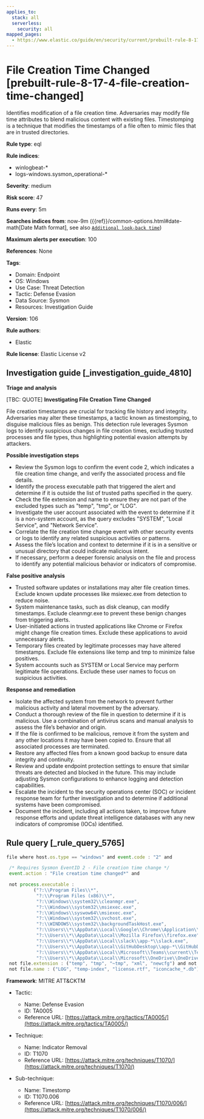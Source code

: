 ```yaml
---
applies_to:
  stack: all
  serverless:
    security: all
mapped_pages:
  - https://www.elastic.co/guide/en/security/current/prebuilt-rule-8-17-4-file-creation-time-changed.html
---
```


# File Creation Time Changed [prebuilt-rule-8-17-4-file-creation-time-changed]

Identifies modification of a file creation time. Adversaries may modify file time attributes to blend malicious content with existing files. Timestomping is a technique that modifies the timestamps of a file often to mimic files that are in trusted directories.

**Rule type**: eql

**Rule indices**:

* winlogbeat-*
* logs-windows.sysmon_operational-*

**Severity**: medium

**Risk score**: 47

**Runs every**: 5m

**Searches indices from**: now-9m ({{ref}}/common-options.html#date-math[Date Math format], see also [`Additional look-back time`](docs-content://solutions/security/detect-and-alert/create-detection-rule.md#rule-schedule))

**Maximum alerts per execution**: 100

**References**: None

**Tags**:

* Domain: Endpoint
* OS: Windows
* Use Case: Threat Detection
* Tactic: Defense Evasion
* Data Source: Sysmon
* Resources: Investigation Guide

**Version**: 106

**Rule authors**:

* Elastic

**Rule license**: Elastic License v2

## Investigation guide [_investigation_guide_4810]

**Triage and analysis**

[TBC: QUOTE]
**Investigating File Creation Time Changed**

File creation timestamps are crucial for tracking file history and integrity. Adversaries may alter these timestamps, a tactic known as timestomping, to disguise malicious files as benign. This detection rule leverages Sysmon logs to identify suspicious changes in file creation times, excluding trusted processes and file types, thus highlighting potential evasion attempts by attackers.

**Possible investigation steps**

* Review the Sysmon logs to confirm the event code 2, which indicates a file creation time change, and verify the associated process and file details.
* Identify the process executable path that triggered the alert and determine if it is outside the list of trusted paths specified in the query.
* Check the file extension and name to ensure they are not part of the excluded types such as "temp", "tmp", or "LOG".
* Investigate the user account associated with the event to determine if it is a non-system account, as the query excludes "SYSTEM", "Local Service", and "Network Service".
* Correlate the file creation time change event with other security events or logs to identify any related suspicious activities or patterns.
* Assess the file’s location and context to determine if it is in a sensitive or unusual directory that could indicate malicious intent.
* If necessary, perform a deeper forensic analysis on the file and process to identify any potential malicious behavior or indicators of compromise.

**False positive analysis**

* Trusted software updates or installations may alter file creation times. Exclude known update processes like msiexec.exe from detection to reduce noise.
* System maintenance tasks, such as disk cleanup, can modify timestamps. Exclude cleanmgr.exe to prevent these benign changes from triggering alerts.
* User-initiated actions in trusted applications like Chrome or Firefox might change file creation times. Exclude these applications to avoid unnecessary alerts.
* Temporary files created by legitimate processes may have altered timestamps. Exclude file extensions like temp and tmp to minimize false positives.
* System accounts such as SYSTEM or Local Service may perform legitimate file operations. Exclude these user names to focus on suspicious activities.

**Response and remediation**

* Isolate the affected system from the network to prevent further malicious activity and lateral movement by the adversary.
* Conduct a thorough review of the file in question to determine if it is malicious. Use a combination of antivirus scans and manual analysis to assess the file’s behavior and origin.
* If the file is confirmed to be malicious, remove it from the system and any other locations it may have been copied to. Ensure that all associated processes are terminated.
* Restore any affected files from a known good backup to ensure data integrity and continuity.
* Review and update endpoint protection settings to ensure that similar threats are detected and blocked in the future. This may include adjusting Sysmon configurations to enhance logging and detection capabilities.
* Escalate the incident to the security operations center (SOC) or incident response team for further investigation and to determine if additional systems have been compromised.
* Document the incident, including all actions taken, to improve future response efforts and update threat intelligence databases with any new indicators of compromise (IOCs) identified.


## Rule query [_rule_query_5765]

```js
file where host.os.type == "windows" and event.code : "2" and

 /* Requires Sysmon EventID 2 - File creation time change */
 event.action : "File creation time changed*" and

 not process.executable :
          ("?:\\Program Files\\*",
           "?:\\Program Files (x86)\\*",
           "?:\\Windows\\system32\\cleanmgr.exe",
           "?:\\Windows\\system32\\msiexec.exe",
           "?:\\Windows\\syswow64\\msiexec.exe",
           "?:\\Windows\\system32\\svchost.exe",
           "?:\\WINDOWS\\system32\\backgroundTaskHost.exe",
           "?:\\Users\\*\\AppData\\Local\\Google\\Chrome\\Application\\chrome.exe",
           "?:\\Users\\*\\AppData\\Local\\Mozilla Firefox\\firefox.exe",
           "?:\\Users\\*\\AppData\\Local\\slack\\app-*\\slack.exe",
           "?:\\Users\\*\\AppData\\Local\\GitHubDesktop\\app-*\\GitHubDesktop.exe",
           "?:\\Users\\*\\AppData\\Local\\Microsoft\\Teams\\current\\Teams.exe",
           "?:\\Users\\*\\AppData\\Local\\Microsoft\\OneDrive\\OneDrive.exe") and
 not file.extension : ("temp", "tmp", "~tmp", "xml", "newcfg") and not user.name : ("SYSTEM", "Local Service", "Network Service") and
 not file.name : ("LOG", "temp-index", "license.rtf", "iconcache_*.db")
```

**Framework**: MITRE ATT&CKTM

* Tactic:

    * Name: Defense Evasion
    * ID: TA0005
    * Reference URL: [https://attack.mitre.org/tactics/TA0005/](https://attack.mitre.org/tactics/TA0005/)

* Technique:

    * Name: Indicator Removal
    * ID: T1070
    * Reference URL: [https://attack.mitre.org/techniques/T1070/](https://attack.mitre.org/techniques/T1070/)

* Sub-technique:

    * Name: Timestomp
    * ID: T1070.006
    * Reference URL: [https://attack.mitre.org/techniques/T1070/006/](https://attack.mitre.org/techniques/T1070/006/)



